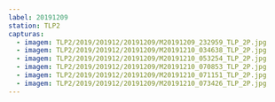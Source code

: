 ```yaml
---
label: 20191209
station: TLP2
capturas:
  - imagem: TLP2/2019/201912/20191209/M20191209_232959_TLP_2P.jpg
  - imagem: TLP2/2019/201912/20191209/M20191210_034638_TLP_2P.jpg
  - imagem: TLP2/2019/201912/20191209/M20191210_053254_TLP_2P.jpg
  - imagem: TLP2/2019/201912/20191209/M20191210_070853_TLP_2P.jpg
  - imagem: TLP2/2019/201912/20191209/M20191210_071151_TLP_2P.jpg
  - imagem: TLP2/2019/201912/20191209/M20191210_073426_TLP_2P.jpg
---
```

